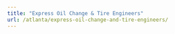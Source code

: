 ```yaml
---
title: "Express Oil Change & Tire Engineers"
url: /atlanta/express-oil-change-and-tire-engineers/
---
```

